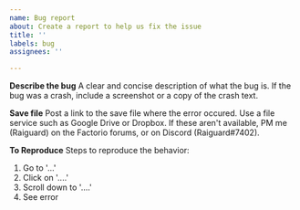 ```yaml
---
name: Bug report
about: Create a report to help us fix the issue
title: ''
labels: bug
assignees: ''

---
```


**Describe the bug**
A clear and concise description of what the bug is. If the bug was a crash, include a screenshot or a copy of the crash text.

**Save file**
Post a link to the save file where the error occured. Use a file service such as Google Drive or Dropbox. If these aren't available, PM me (Raiguard) on the Factorio forums, or on Discord (Raiguard#7402).

**To Reproduce**
Steps to reproduce the behavior:
1. Go to '...'
2. Click on '....'
3. Scroll down to '....'
4. See error
